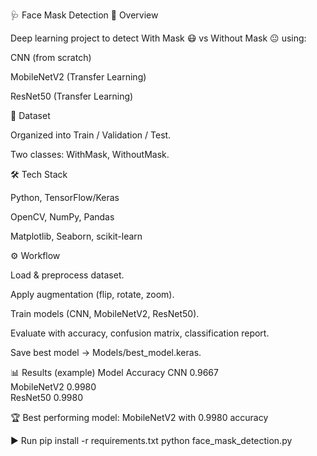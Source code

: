 🩺 Face Mask Detection
📌 Overview

Deep learning project to detect With Mask 😷 vs Without Mask 😐 using:

CNN (from scratch)

MobileNetV2 (Transfer Learning)

ResNet50 (Transfer Learning)

📂 Dataset

Organized into Train / Validation / Test.

Two classes: WithMask, WithoutMask.

🛠️ Tech Stack

Python, TensorFlow/Keras

OpenCV, NumPy, Pandas

Matplotlib, Seaborn, scikit-learn

⚙️ Workflow

Load & preprocess dataset.

Apply augmentation (flip, rotate, zoom).

Train models (CNN, MobileNetV2, ResNet50).

Evaluate with accuracy, confusion matrix, classification report.

Save best model → Models/best_model.keras.

📊 Results (example)
Model	Accuracy
CNN	 0.9667  
MobileNetV2	0.9980  
ResNet50	 0.9980

🏆 Best performing model: MobileNetV2 with 0.9980 accuracy

▶️ Run
pip install -r requirements.txt
python face_mask_detection.py
